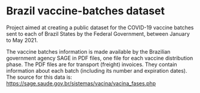 # Brazil vaccine-batches dataset

Project aimed at creating a public dataset for the COVID-19 vaccine batches sent to each of Brazil States by the Federal Government, between January to May 2021. 

The vaccine batches information is made available by the Brazilian government agency SAGE in PDF files, one file for each vaccine distribution phase. The PDF files are for transport (freight) invoices. They contain information about each batch (including its number and expiration dates). The source for this data is: https://sage.saude.gov.br/sistemas/vacina/vacina_fases.php
